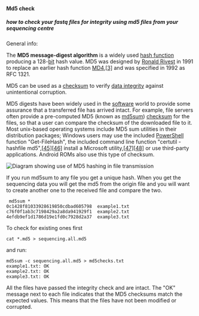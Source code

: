 #### Md5 check

##### how to check your fastq files for integrity using md5 files from your sequencing centre

General info:

The **MD5 message-digest algorithm** is a widely used [hash function](https://en.wikipedia.org/wiki/Hash_function) producing a 128-[bit](https://en.wikipedia.org/wiki/Bit) hash value. MD5 was designed by [Ronald Rivest](https://en.wikipedia.org/wiki/Ronald_Rivest) in 1991 to replace an earlier hash function [MD4](https://en.wikipedia.org/wiki/MD4),[[3\]](https://en.wikipedia.org/wiki/MD5#cite_note-Ron_Barak-3) and was specified in 1992 as RFC 1321.

MD5 can be used as a [checksum](https://en.wikipedia.org/wiki/Checksum) to verify [data integrity](https://en.wikipedia.org/wiki/Data_integrity) against unintentional corruption.

MD5 digests have been widely used in the [software](https://en.wikipedia.org/wiki/Software) world to provide some assurance that a transferred file has arrived intact. For example, file servers often provide a pre-computed MD5 (known as [md5sum](https://en.wikipedia.org/wiki/Md5sum)) [checksum](https://en.wikipedia.org/wiki/Checksum) for the files, so that a user can compare the checksum of the downloaded file to it. Most unix-based operating systems include MD5 sum utilities in their distribution packages; Windows users may use the included [PowerShell](https://en.wikipedia.org/wiki/PowerShell) function "Get-FileHash", the included command line function "certutil -hashfile <filename> md5",[[45\]](https://en.wikipedia.org/wiki/MD5#cite_note-45)[[46\]](https://en.wikipedia.org/wiki/MD5#cite_note-46) install a Microsoft utility,[[47\]](https://en.wikipedia.org/wiki/MD5#cite_note-47)[[48\]](https://en.wikipedia.org/wiki/MD5#cite_note-48) or use third-party applications. Android ROMs also use this type of checksum.

![Diagram showing use of MD5 hashing in file transmission](https://upload.wikimedia.org/wikipedia/commons/thumb/c/c8/CPT-Hashing-File-Transmission.svg/1920px-CPT-Hashing-File-Transmission.svg.png)

If you run md5sum to any file you get a unique hash. When you get the sequencing data you will get the md5 from the origin file and you will want to create another one to the received file and compare the two.



```
 md5sum *
0c1428f81033928619850cdbad605798  example1.txt
c76f0f1ab3c7198429a2a8da941929f1  example2.txt
4efdb9ef1d1786d19e1fd0c7928d2a37  example3.txt

```



To check for existing ones first 

```
cat *.md5 > sequencing.all.md5 
```

and run:

```
md5sum -c sequencing.all.md5 > md5checks.txt
example1.txt: OK
example2.txt: OK
example3.txt: OK
```



All the files have passed the integrity check and are intact. The "OK" message next to each file indicates that the MD5 checksums match the expected values. This means that the files have not been modified or corrupted.